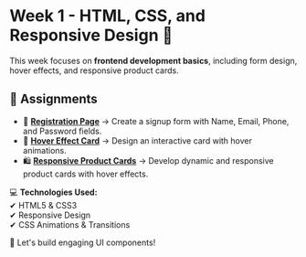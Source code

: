 # Week 1 - HTML, CSS, and Responsive Design 🚀

This week focuses on **frontend development basics**, including form design, hover effects, and responsive product cards.

## 📌 Assignments

- 📌 **[Registration Page](../Homework%201%20-%20Registration%20Page/)** → Create a signup form with Name, Email, Phone, and Password fields.
- 🎨 **[Hover Effect Card](../Homework%202%20-%20Hover%20Effect%20Card/)** → Design an interactive card with hover animations.
- 🛍️ **[Responsive Product Cards](../Homework%203%20-%20Responsive%20Product%20Cards/)** → Develop dynamic and responsive product cards with hover effects.

💻 **Technologies Used:**  
✔ HTML5 & CSS3  
✔ Responsive Design  
✔ CSS Animations & Transitions

🚀 Let's build engaging UI components!
